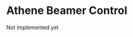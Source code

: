 <link rel="stylesheet" href="/athene/static/styles/standard.css">
<link rel="shortcut icon" type="image/x-icon" href="/athene/favicon.ico">

# Athene Beamer Control

Not implemented yet
